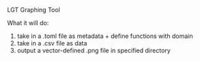 LGT Graphing Tool

What it will do:
1. take in a .toml file as metadata + define functions with domain
2. take in a .csv file as data
3. output a vector-defined .png file in specified directory
